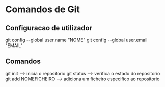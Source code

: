# Comandos de Git

## Configuracao de utilizador 
git config --global user.name "NOME"
git config --global user.email "EMAIL"

## Comandos
git init --> inicia o repositorio
git status --> verifica o estado do repositorio
git add NOMEFICHEIRO --> adiciona um ficheiro especifico ao repositorio